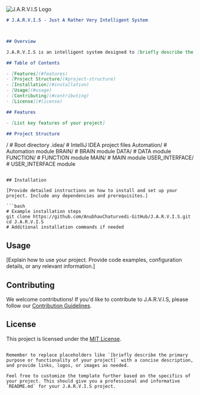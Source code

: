 ![J.A.R.V.I.S Logo]()
```markdown
# J.A.R.V.I.S - Just A Rather Very Intelligent System



## Overview

J.A.R.V.I.S is an intelligent system designed to [briefly describe the primary purpose or functionality of your project].

## Table of Contents

- [Features](#features)
- [Project Structure](#project-structure)
- [Installation](#installation)
- [Usage](#usage)
- [Contributing](#contributing)
- [License](#license)

## Features

- [List key features of your project]

## Project Structure

```
/                           # Root directory
  .idea/                    # IntelliJ IDEA project files
  Automation/               # Automation module
  BRAIN/                    # BRAIN module
  DATA/                     # DATA module
  FUNCTION/                 # FUNCTION module
  MAIN/                     # MAIN module
  USER_INTERFACE/           # USER_INTERFACE module
```

## Installation

[Provide detailed instructions on how to install and set up your project. Include any dependencies and prerequisites.]

```bash
# Example installation steps
git clone https://github.com/AnubhavChaturvedi-GitHub/J.A.R.V.I.S.git
cd J.A.R.V.I.S
# Additional installation commands if needed
```

## Usage

[Explain how to use your project. Provide code examples, configuration details, or any relevant information.]

## Contributing

We welcome contributions! If you'd like to contribute to J.A.R.V.I.S, please follow our [Contribution Guidelines](CONTRIBUTING.md).

## License

This project is licensed under the [MIT License](LICENSE).
```

Remember to replace placeholders like `[briefly describe the primary purpose or functionality of your project]` with a concise description, and provide links, logos, or images as needed.

Feel free to customize the template further based on the specifics of your project. This should give you a professional and informative `README.md` for your J.A.R.V.I.S project.
